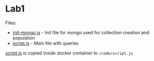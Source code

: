 # Lab1

Files:

- [init-mongo.js](init-mongo.js) - Init file for mongo used for collection creation and population
- [script.js](script.js) - Main file with queries

[script.js](script.js) is copied inside docker container to `/code/script.js`
